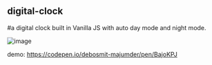 ## digital-clock
#a digital clock built in  Vanilla JS with auto day mode and night mode.

![image](https://user-images.githubusercontent.com/22155707/84054833-9584f880-a9d1-11ea-89fc-48bcebcc1cb5.png)

demo: https://codepen.io/debosmit-majumder/pen/BajoKPJ
